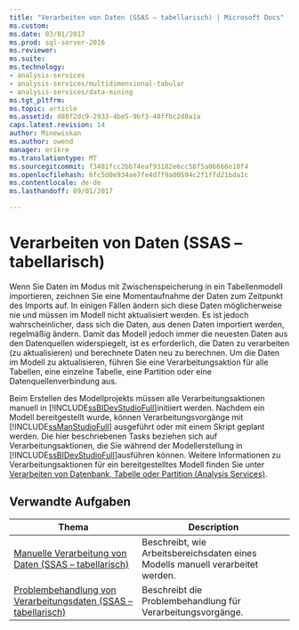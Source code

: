 ```yaml
---
title: "Verarbeiten von Daten (SSAS – tabellarisch) | Microsoft Docs"
ms.custom: 
ms.date: 03/01/2017
ms.prod: sql-server-2016
ms.reviewer: 
ms.suite: 
ms.technology:
- analysis-services
- analysis-services/multidimensional-tabular
- analysis-services/data-mining
ms.tgt_pltfrm: 
ms.topic: article
ms.assetid: d88f2dc9-2933-4be5-9bf3-48ffbc2d0a1a
caps.latest.revision: 14
author: Minewiskan
ms.author: owend
manager: erikre
ms.translationtype: MT
ms.sourcegitcommit: f3481fcc2bb74eaf93182e6cc58f5a06666e10f4
ms.openlocfilehash: 6fc5d0e934ae7fe4d7f9a00594c2f1ffd21bda1c
ms.contentlocale: de-de
ms.lasthandoff: 09/01/2017

---
```

# <a name="process-data-ssas-tabular"></a>Verarbeiten von Daten (SSAS – tabellarisch)
  Wenn Sie Daten im Modus mit Zwischenspeicherung in ein Tabellenmodell importieren, zeichnen Sie eine Momentaufnahme der Daten zum Zeitpunkt des Imports auf. In einigen Fällen ändern sich diese Daten möglicherweise nie und müssen im Modell nicht aktualisiert werden. Es ist jedoch wahrscheinlicher, dass sich die Daten, aus denen Daten importiert werden, regelmäßig ändern. Damit das Modell jedoch immer die neuesten Daten aus den Datenquellen widerspiegelt, ist es erforderlich, die Daten zu verarbeiten (zu aktualisieren) und berechnete Daten neu zu berechnen. Um die Daten im Modell zu aktualisieren, führen Sie eine Verarbeitungsaktion für alle Tabellen, eine einzelne Tabelle, eine Partition oder eine Datenquellenverbindung aus.  
  
 Beim Erstellen des Modellprojekts müssen alle Verarbeitungsaktionen manuell in [!INCLUDE[ssBIDevStudioFull](../../includes/ssbidevstudiofull-md.md)]initiiert werden. Nachdem ein Modell bereitgestellt wurde, können Verarbeitungsvorgänge mit [!INCLUDE[ssManStudioFull](../../includes/ssmanstudiofull-md.md)] ausgeführt oder mit einem Skript geplant werden. Die hier beschriebenen Tasks beziehen sich auf Verarbeitungsaktionen, die Sie während der Modellerstellung in [!INCLUDE[ssBIDevStudioFull](../../includes/ssbidevstudiofull-md.md)]ausführen können. Weitere Informationen zu Verarbeitungsaktionen für ein bereitgestelltes Modell finden Sie unter [Verarbeiten von Datenbank, Tabelle oder Partition &#40;Analysis Services&#41;](../../analysis-services/tabular-models/process-database-table-or-partition-analysis-services.md).  
  
## <a name="related-tasks"></a>Verwandte Aufgaben  
  
|Thema|Description|  
|-----------|-----------------|  
|[Manuelle Verarbeitung von Daten &#40;SSAS – tabellarisch&#41;](../../analysis-services/tabular-models/manually-process-data-ssas-tabular.md)|Beschreibt, wie Arbeitsbereichsdaten eines Modells manuell verarbeitet werden.|  
|[Problembehandlung von Verarbeitungsdaten &#40;SSAS – tabellarisch&#41;](../../analysis-services/troubleshoot-process-data-ssas-tabular.md)|Beschreibt die Problembehandlung für Verarbeitungsvorgänge.|  
  
  
